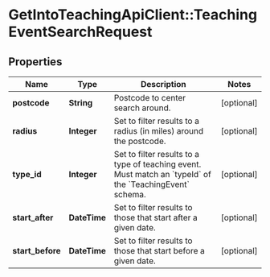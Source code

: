 # GetIntoTeachingApiClient::TeachingEventSearchRequest

## Properties
Name | Type | Description | Notes
------------ | ------------- | ------------- | -------------
**postcode** | **String** | Postcode to center search around. | [optional] 
**radius** | **Integer** | Set to filter results to a radius (in miles) around the postcode. | [optional] 
**type_id** | **Integer** | Set to filter results to a type of teaching event. Must match an &#x60;typeId&#x60; of the &#x60;TeachingEvent&#x60; schema. | [optional] 
**start_after** | **DateTime** | Set to filter results to those that start after a given date. | [optional] 
**start_before** | **DateTime** | Set to filter results to those that start before a given date. | [optional] 



